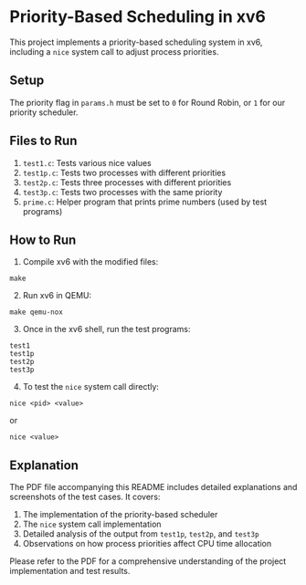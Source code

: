 # Priority-Based Scheduling in xv6

This project implements a priority-based scheduling system in xv6, including a `nice` system call to adjust process priorities.

## Setup
The priority flag in `params.h` must be set to `0` for Round Robin, or `1` for our priority scheduler.

## Files to Run

1. `test1.c`: Tests various nice values
2. `test1p.c`: Tests two processes with different priorities
3. `test2p.c`: Tests three processes with different priorities
4. `test3p.c`: Tests two processes with the same priority
5. `prime.c`: Helper program that prints prime numbers (used by test programs)

## How to Run

1. Compile xv6 with the modified files:
```
make
```

2. Run xv6 in QEMU:
```
make qemu-nox
```

3. Once in the xv6 shell, run the test programs:
```
test1
test1p
test2p
test3p
```

4. To test the `nice` system call directly:
```
nice <pid> <value>
```
or
```
nice <value>
```

## Explanation

The PDF file accompanying this README includes detailed explanations and screenshots of the test cases. It covers:

1. The implementation of the priority-based scheduler
2. The `nice` system call implementation
3. Detailed analysis of the output from `test1p`, `test2p`, and `test3p`
4. Observations on how process priorities affect CPU time allocation

Please refer to the PDF for a comprehensive understanding of the project implementation and test results.
